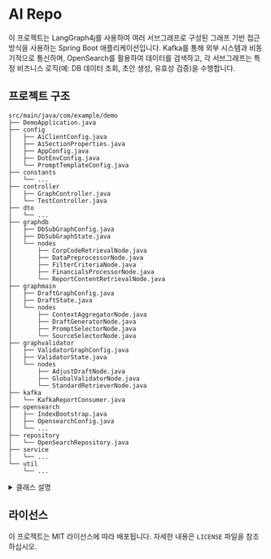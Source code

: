 # AI Repo

이 프로젝트는 LangGraph4j를 사용하여 여러 서브그래프로 구성된 그래프 기반 접근 방식을 사용하는 Spring Boot 애플리케이션입니다. Kafka를 통해 외부 시스템과 비동기적으로 통신하며, OpenSearch를 활용하여 데이터를 검색하고, 각 서브그래프는 특정 비즈니스 로직(예: DB 데이터 조회, 초안 생성, 유효성 검증)을 수행합니다.

## 프로젝트 구조

```
src/main/java/com/example/demo
├── DemoApplication.java
├── config
│   ├── AiClientConfig.java
│   ├── AiSectionProperties.java
│   ├── AppConfig.java
│   ├── DotEnvConfig.java
│   └── PromptTemplateConfig.java
├── constants
│   └── ...
├── controller
│   ├── GraphController.java
│   └── TestController.java
├── dto
│   └── ...
├── graphdb
│   ├── DbSubGraphConfig.java
│   ├── DbSubGraphState.java
│   └── nodes
│       ├── CorpCodeRetrievalNode.java
│       ├── DataPreprocessorNode.java
│       ├── FilterCriteriaNode.java
│       ├── FinancialsProcessorNode.java
│       └── ReportContentRetrievalNode.java
├── graphmain
│   ├── DraftGraphConfig.java
│   ├── DraftState.java
│   └── nodes
│       ├── ContextAggregatorNode.java
│       ├── DraftGeneratorNode.java
│       ├── PromptSelectorNode.java
│       └── SourceSelectorNode.java
├── graphvalidator
│   ├── ValidatorGraphConfig.java
│   ├── ValidatorState.java
│   └── nodes
│       ├── AdjustDraftNode.java
│       ├── GlobalValidatorNode.java
│       └── StandardRetrieverNode.java
├── kafka
│   └── KafkaReportConsumer.java
├── opensearch
│   ├── IndexBootstrap.java
│   ├── OpensearchConfig.java
│   └── ...
├── repository
│   └── OpenSearchRepository.java
├── service
│   └── ...
└── util
    └── ...
```

<details>
<summary>클래스 설명</summary>

### `com.example.demo`

-   **DemoApplication.java**: Spring Boot 애플리케이션의 기본 진입점입니다.

### `com.example.demo.config`

-   **AppConfig.java**: 일반적인 애플리케이션 구성 빈을 설정합니다.
-   **DotEnvConfig.java**: `.env` 파일에서 환경 변수를 로드합니다.
-   **AiClientConfig.java**: AI 클라이언트(예: OpenAI 또는 다른 LLM 제공업체)를 구성합니다.
-   **AiSectionProperties.java**: AI 처리의 여러 섹션에 대한 속성을 정의합니다.
-   **PromptTemplateConfig.java**: 프롬프트 템플릿을 관리하고 로드하기 위한 빈을 구성합니다.

### `com.example.demo.kafka`

-   **KafkaReportConsumer.java**: Kafka의 `ai-report-request` 토픽에서 메시지를 수신하여 AI 처리(그래프 실행)를 트리거하고, `ai-report-response` 토픽으로 결과를 전송하는 컨슈머입니다.

### `com.example.demo.graphdb`

OpenSearch에서 원시 데이터를 조회하고 전처리하는 서브그래프를 정의합니다.

-   **DbSubGraphConfig.java**: 데이터 조회 서브그래프의 노드와 엣지를 정의하는 설정 클래스입니다.
-   **DbSubGraphState.java**: 데이터 조회 서브그래프의 상태를 정의하며, 회사 코드, 산업 코드, 조회된 문서 등의 데이터를 관리합니다.

#### `com.example.demo.graphdb.nodes`

-   **FilterCriteriaNode.java**: 입력된 섹션에 따라 OpenSearch 쿼리를 위한 필터 기준을 생성합니다.
-   **FinancialsProcessorNode.java**: 회사의 재무 정보를 OpenSearch에서 조회하고 마크다운 형식으로 변환합니다.
-   **CorpCodeRetrievalNode.java**: 필터 기준에 맞는 동종업계 회사 코드를 OpenSearch에서 조회합니다.
-   **ReportContentRetrievalNode.java**: 조회된 회사 코드를 바탕으로 특정 섹션의 보고서 내용을 OpenSearch에서 가져옵니다.
-   **DataPreprocessorNode.java**: 조회된 원시 보고서 내용을 분석 및 사용에 용이한 `DbDocDto` 형태로 전처리합니다.

### `com.example.demo.graphmain`

여러 서브그래프를 호출하여 전체 초안 생성 프로세스를 관장하는 메인 그래프를 정의합니다.

-   **DraftGraphConfig.java**: 메인 그래프의 구조를 정의합니다. `SourceSelectorNode`를 통해 `dbSubGraph` 또는 웹 검색과 같은 다른 소스를 선택적으로 호출합니다.
-   **DraftState.java**: 메인 그래프의 상태를 정의하며, 최종적으로 생성될 초안과 관련된 모든 데이터를 관리합니다.

#### `com.example.demo.graphmain.nodes`

-   **SourceSelectorNode.java**: 사용할 데이터 소스(예: DB 검색, 웹 검색)를 선택하고 해당 서브그래프(`dbSubGraph`)를 호출합니다.
-   **ContextAggregatorNode.java**: 여러 소스(예: `dbSubGraph` 결과)에서 집계된 컨텍스트를 통합합니다.
-   **PromptSelectorNode.java**: 생성 작업에 적합한 프롬프트를 선택합니다.
-   **DraftGeneratorNode.java**: 통합된 컨텍스트를 바탕으로 LLM을 통해 초기 초안을 생성합니다.

### `com.example.demo.graphvalidator`

생성된 초안을 가이드라인에 따라 검증하고 수정하는 서브그래프를 정의합니다.

-   **ValidatorGraphConfig.java**: 초안 검증 서브그래프의 노드와 엣지를 정의합니다. 검증-수정-재검증의 루프 구조를 가집니다.
-   **ValidatorState.java**: 검증 서브그래프의 상태를 정의하며, 초안, 가이드라인, 검증 결과 등의 데이터를 관리합니다.

#### `com.example.demo.graphvalidator.nodes`

-   **StandardRetrieverNode.java**: 초안 내용과 관련된 가이드라인을 OpenSearch에서 검색합니다. (기존 `langgraph`에서 이동)
-   **GlobalValidatorNode.java**: LLM을 사용하여 초안이 검색된 가이드라인을 준수하는지 검증하고, 수정이 필요한 경우 이슈를 생성합니다. (기존 `langgraph`에서 이동)
-   **AdjustDraftNode.java**: `GlobalValidatorNode`가 생성한 이슈를 바탕으로 LLM을 통해 초안을 수정합니다. (기존 `langgraph`에서 이동)

### `com.example.demo.repository`

-   **OpenSearchRepository.java**: OpenSearch에 대한 실제 쿼리를 실행하는 리포지토리 클래스입니다. 동종업계 회사 조회, 보고서 내용 조회, 재무 정보 조회 등 다양한 검색 기능을 수행합니다.

### `com.example.demo.controller`

-   **GraphController.java**: `graphmain` 그래프 실행을 트리거하는 엔드포인트를 제공합니다.
-   **TestController.java**: 테스트 목적으로 사용되는 컨트롤러입니다.

### `com.example.demo.opensearch`

-   **IndexBootstrap.java**: 애플리케이션 시작 시 Opensearch 인덱스를 초기화합니다.
-   **OpensearchConfig.java**: Opensearch 클라이언트를 구성합니다.

</details>

## 라이선스

이 프로젝트는 MIT 라이선스에 따라 배포됩니다. 자세한 내용은 `LICENSE` 파일을 참조하십시오.
